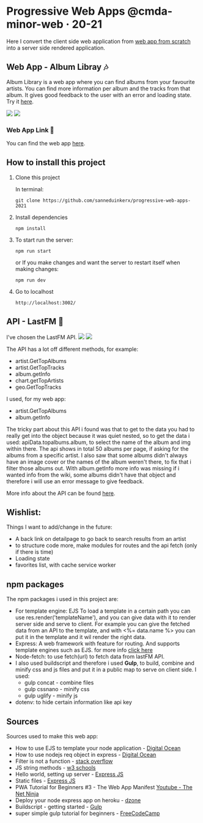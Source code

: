 # Progressive Web Apps @cmda-minor-web · 20-21
Here I convert the client side web application from [web app from scratch](https://github.com/sanneduinkerx/web-app-from-scratch-2021) into a server side rendered application.

## Web App - Album Libray 🎶
Album Library is a web app where you can find albums from your favourite artists. You can find more information per album and the tracks from that album. It gives good feedback to the user with an error and loading state. Try it [here](https://album-library.herokuapp.com/).

![](https://user-images.githubusercontent.com/60745348/109557068-e3014280-7ad7-11eb-92cf-a8288a93ca1d.png)
![](https://user-images.githubusercontent.com/60745348/109557105-ed234100-7ad7-11eb-9f9e-483464c93914.png)

### Web App Link 🔗
You can find the web app [here](https://album-library.herokuapp.com/). 

## How to install this project

1. Clone this project 

    In terminal:
    ```
    git clone https://github.com/sanneduinkerx/progressive-web-apps-2021
    ```

2. Install dependencies
    ```
    npm install
    ```

3. To start run the server:
    ```
    npm run start
    ```

    or If you make changes and want the server to restart itself when making changes:

    ```
    npm run dev
    ```

4. Go to localhost
    ```
    http://localhost:3002/
    ```

## API - LastFM 🎵
I've chosen the LastFM API. 
![](https://user-images.githubusercontent.com/60745348/107949699-f9ff4b00-6f95-11eb-9e98-a5ffa4456ba5.png)
![](https://user-images.githubusercontent.com/60745348/111075209-2b146200-84e7-11eb-904d-84078385e15d.png)

The API has a lot off different methods, for example:
- artist.GetTopAlbums
- artist.GetTopTracks
- album.getInfo
- chart.getTopArtists
- geo.GetTopTracks

I used, for my web app:
- artist.GetTopAlbums
- album.getInfo

The tricky part about this API i found was that to get to the data you had to really get into the object because it was quiet nested, so to get the data i used: apiData.topalbums.album, to select the name of the album and img within there. 
The api shows in total 50 albums per page, if asking for the albums from a specific artist.
I also saw that some albums didn't always have an image cover or the names of the album weren't there, to fix that i filter those albums out. With album.getInfo more info was missing if i wanted info from the wiki, some albums didn't have that object and therefore i will use an error message to give feedback.

More info about the API can be found [here](https://www.last.fm/api/intro). 

## Wishlist:
Things I want to add/change in the future:
- A back link on detailpage to go back to search results from an artist
- to structure code more, make modules for routes and the api fetch (only if there is time)
- Loading state
- favorites list, with cache service worker

## npm packages
The npm packages i used in this project are:

- For template engine: EJS 
    To load a template in a certain path you can use res.render('templateName'), and you can give data with it to render server side and serve to client. For example you can give the fetched data from an API to the template, and with <%= data.name %> you can put it in the template and it wil render the right data.
- Express: 
    A web framework with feature for routing. And supports template engines such as EJS. for more info [click here](https://www.npmjs.com/package/express)
- Node-fetch: 
    to use fetch(url) to fetch data from lastFM API.
- I also used buildscript and therefore i used **Gulp**, to build, combine and minify css and js files and put it in a public map to serve  on client side. I used:
    - gulp concat - combine files
    - gulp cssnano - minify css
    - gulp uglify - minify js
- dotenv:
    to hide certain information like api key

## Sources
Sources used to make this web app:
- How to use EJS to template your node application - [Digital Ocean](https://www.digitalocean.com/community/tutorials/how-to-use-ejs-to-template-your-node-application)
- How to use nodejs req object in express - [Digital Ocean](https://www.digitalocean.com/community/tutorials/nodejs-req-object-in-expressjs#:~:text=great%2Dwhite%22%20.-,The%20req.,requests%20in%20the%20Express%20server)
- Filter is not a function - [stack overflow](https://stackoverflow.com/questions/55458675/filter-is-not-a-function)
- JS string methods - [w3 schools](https://www.w3schools.com/js/js_string_methods.asp)
- Hello world, setting up server - [Express JS](https://expressjs.com/en/starter/hello-world.html)
- Static files - [Express JS](https://expressjs.com/en/starter/static-files.html)
- PWA Tutorial for Beginners #3 - The Web App Manifest [Youtube - The Net Ninja](https://www.youtube.com/watch?v=AlEdGOLhuM8)
- Deploy your node express app on heroku - [dzone](https://dzone.com/articles/deploy-your-node-express-app-on-heroku-in-8-easy-s)
- Buildscript - getting started - [Gulp](https://gulpjs.com/docs/en/getting-started/quick-start)
- super simple gulp tutorial for beginners - [FreeCodeCamp](https://www.freecodecamp.org/news/super-simple-gulp-tutorial-for-beginners-45141974bfe8/)

<!-- Maybe a table of contents here? 📚 -->

